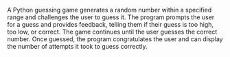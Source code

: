 A Python guessing game generates a random number within a specified range and challenges the user to guess it. The program prompts the user for a guess and provides feedback, telling them if their guess is too high, too low, or correct. The game continues until the user guesses the correct number. Once guessed, the program congratulates the user and can display the number of attempts it took to guess correctly.
